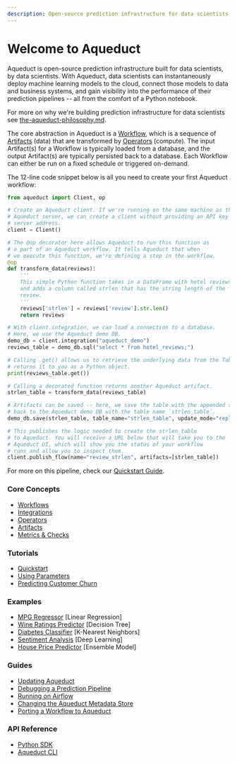 ```yaml
---
description: Open-source prediction infrastructure for data scientists
---
```


# Welcome to Aqueduct

Aqueduct is open-source prediction infrastructure built for data scientists, by data scientists. With Aqueduct, data scientists can instantaneously deploy machine learning models to the cloud, connect those models to data and business systems, and gain visibility into the performance of their prediction pipelines -- all from the comfort of a Python notebook.

For more on why we're building prediction infrastructure for data scientists see [the-aqueduct-philosophy.md](the-aqueduct-philosophy.md "mention").

The core abstraction in Aqueduct is a [Workflow](workflows/), which is a sequence of [Artifacts](artifacts.md) (data) that are transformed by [Operators](operators.md) (compute). The input Artifact(s) for a Workflow is typically loaded from a database, and the output Artifact(s) are typically persisted back to a database. Each Workflow can either be run on a fixed schedule or triggered on-demand.

The 12-line code snippet below is all you need to create your first Aqueduct workflow:

```python
from aqueduct import Client, op

# Create an Aqueduct client. If we're running on the same machine as the 
# Aqueduct server, we can create a client without providing an API key or a
# server address.
client = Client()

# The @op decorator here allows Aqueduct to run this function as 
# a part of an Aqueduct workflow. It tells Aqueduct that when 
# we execute this function, we're defining a step in the workflow.
@op
def transform_data(reviews):
    '''
    This simple Python function takes in a DataFrame with hotel reviews
    and adds a column called strlen that has the string length of the
    review.    
    '''
    reviews['strlen'] = reviews['review'].str.len()
    return reviews

# With client.integration, we can load a connection to a database.
# Here, we use the Aqueduct demo DB.
demo_db = client.integration("aqueduct_demo")
reviews_table = demo_db.sql("select * from hotel_reviews;")

# Calling .get() allows us to retrieve the underlying data from the TableArtifact and
# returns it to you as a Python object.
print(reviews_table.get())

# Calling a decorated function returns another Aqueduct artifact.
strlen_table = transform_data(reviews_table)

# Artifacts can be saved -- here, we save the table with the appended strlen
# back to the Aqueduct demo DB with the table name `strlen_table`.
demo_db.save(strlen_table, table_name="strlen_table", update_mode="replace")

# This publishes the logic needed to create the strlen_table
# to Aqueduct. You will receive a URL below that will take you to the
# Aqueduct UI, which will show you the status of your workflow
# runs and allow you to inspect them.
client.publish_flow(name="review_strlen", artifacts=[strlen_table])
```

For more on this pipeline, check our [Quickstart Guide](quickstart-guide.md).

### Core Concepts

* [Workflows](workflows/)
* [Integrations](integrations/)
* [Operators](operators.md)
* [Artifacts](artifacts.md)
* [Metrics & Checks](metrics-and-checks.md)

### Tutorials

* [Quickstart](example-workflows/quickstart-tutorial.md)
* [Using Parameters](example-workflows/parameters-tutorial.md)
* [Predicting Customer Churn](example-workflows/customer-churn-predictor.md)

### Examples

* [MPG Regressor](example-workflows/mpg-regressor.md) \[Linear Regression]
* [Wine Ratings Predictor](example-workflows/wine-ratings-predictor.md) \[Decision Tree]
* [Diabetes Classifier](example-workflows/diabetes-classifier.md) \[K-Nearest Neighbors]
* [Sentiment Analysis](example-workflows/sentiment-analysis.md) \[Deep Learning]
* [House Price Predictor](example-workflows/house-price-prediction.md) \[Ensemble Model]

### Guides

* [Updating Aqueduct](installation-and-configuration/updating-aqueduct.md)
* [Debugging a Prediction Pipeline](guides/debugging-a-failed-workflow.md)
* [Running on Airflow](broken-reference)
* [Changing the Aqueduct Metadata Store](broken-reference)
* [Porting a Workflow to Aqueduct](guides/porting-a-workflow-to-aqueduct.md)

### API Reference

* [Python SDK](api-reference/sdk-reference/)
* [Aqueduct CLI](api-reference/aqueduct-cli.md)

